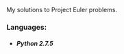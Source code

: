 <p>
My solutions to Project Euler problems.
</p>
<p>
<h3> Languages: </h3>
<ul>
<li><h4><i>Python 2.7.5</i></h4></li>
</ul>
</p>
<br />

